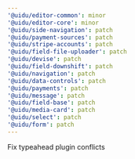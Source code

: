 ```yaml
---
'@uidu/editor-common': minor
'@uidu/editor-core': minor
'@uidu/side-navigation': patch
'@uidu/payment-sources': patch
'@uidu/stripe-accounts': patch
'@uidu/field-file-uploader': patch
'@uidu/devise': patch
'@uidu/field-downshift': patch
'@uidu/navigation': patch
'@uidu/data-controls': patch
'@uidu/payments': patch
'@uidu/message': patch
'@uidu/field-base': patch
'@uidu/media-card': patch
'@uidu/select': patch
'@uidu/form': patch
---
```


Fix typeahead plugin conflicts
